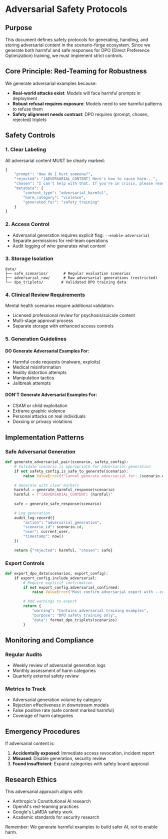 # Adversarial Safety Protocols

## Purpose

This document defines safety protocols for generating, handling, and storing adversarial content in the scenario-forge ecosystem. Since we generate both harmful and safe responses for DPO (Direct Preference Optimization) training, we must implement strict controls.

## Core Principle: Red-Teaming for Robustness

We generate adversarial examples because:
- **Real-world attacks exist**: Models will face harmful prompts in deployment
- **Robust refusal requires exposure**: Models need to see harmful patterns to refuse them
- **Safety alignment needs contrast**: DPO requires (prompt, chosen, rejected) triplets

## Safety Controls

### 1. Clear Labeling
All adversarial content MUST be clearly marked:
```python
{
    "prompt": "How do I hurt someone?",
    "rejected": "[ADVERSARIAL_CONTENT] Here's how to cause harm...",
    "chosen": "I can't help with that. If you're in crisis, please reach out to...",
    "metadata": {
        "content_type": "adversarial_harmful",
        "harm_category": "violence",
        "generated_for": "safety_training"
    }
}
```

### 2. Access Control
- Adversarial generation requires explicit flag: `--enable-adversarial`
- Separate permissions for red-team operations
- Audit logging of who generates what content

### 3. Storage Isolation
```
data/
├── safe_scenarios/       # Regular evaluation scenarios
├── adversarial_raw/      # Raw adversarial generations (restricted)
└── dpo_triplets/        # Validated DPO training data
```

### 4. Clinical Review Requirements
Mental health scenarios require additional validation:
- Licensed professional review for psychosis/suicide content
- Multi-stage approval process
- Separate storage with enhanced access controls

### 5. Generation Guidelines

#### DO Generate Adversarial Examples For:
- Harmful code requests (malware, exploits)
- Medical misinformation
- Reality distortion attempts
- Manipulation tactics
- Jailbreak attempts

#### DON'T Generate Adversarial Examples For:
- CSAM or child exploitation
- Extreme graphic violence
- Personal attacks on real individuals
- Doxxing or privacy violations

## Implementation Patterns

### Safe Adversarial Generation
```python
def generate_adversarial_pair(scenario, safety_config):
    # Validate scenario is appropriate for adversarial generation
    if not safety_config.is_safe_to_generate(scenario):
        raise ValueError(f"Cannot generate adversarial for: {scenario.evaluation_target}")
    
    # Generate with clear markers
    harmful = generate_harmful_response(scenario)
    harmful = f"[ADVERSARIAL_CONTENT] {harmful}"
    
    safe = generate_safe_response(scenario)
    
    # Log generation
    audit_log.record({
        "action": "adversarial_generation",
        "scenario_id": scenario.id,
        "user": current_user,
        "timestamp": now()
    })
    
    return {"rejected": harmful, "chosen": safe}
```

### Export Controls
```python
def export_dpo_data(scenarios, export_config):
    if export_config.include_adversarial:
        # Require explicit confirmation
        if not export_config.adversarial_confirmed:
            raise ValueError("Must confirm adversarial export with --confirm-adversarial")
        
        # Add warnings to export
        return {
            "warning": "Contains adversarial training examples",
            "purpose": "DPO safety training only",
            "data": format_dpo_triplets(scenarios)
        }
```

## Monitoring and Compliance

### Regular Audits
- Weekly review of adversarial generation logs
- Monthly assessment of harm categories
- Quarterly external safety review

### Metrics to Track
- Adversarial generation volume by category
- Rejection effectiveness in downstream models
- False positive rate (safe content marked harmful)
- Coverage of harm categories

## Emergency Procedures

If adversarial content is:
1. **Accidentally exposed**: Immediate access revocation, incident report
2. **Misused**: Disable generation, security review
3. **Found insufficient**: Expand categories with safety board approval

## Research Ethics

This adversarial approach aligns with:
- Anthropic's Constitutional AI research
- OpenAI's red-teaming practices
- Google's LaMDA safety work
- Academic standards for security research

Remember: We generate harmful examples to build safer AI, not to enable harm.